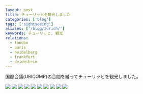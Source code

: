 ```yaml
---
layout: post
title: チューリッヒを観光しました
categories: ['blog']
tags: ['sightseeing']
aliases: ['/blog/zurich/']
keywords: チューリッヒ, 観光
relations:
  - london
  - paris
  - heidelberg
  - frankfurt
  - deidesheim
---
```


国際会議(UBICOMP)の合間を縫ってチューリッヒを観光しました。

<img src="/img/blog_IMGP0863.jpg" class="image-on-frame image-fade">

<img src="/img/blog_IMGP0096.jpg" class="image-on-frame image-fade">

<img src="/img/blog_IMG_0334.jpg" class="image-on-frame image-fade">

<img src="/img/blog_IMGP0589.jpg" class="image-on-frame image-fade">

<img src="/img/blog_IMG_0340.jpg" class="image-on-frame image-fade">

<img src="/img/blog_IMGP0788.jpg" class="image-on-frame image-fade">

<img src="/img/blog_IMG_0230.jpg" class="image-on-frame image-fade">

<img src="/img/blog_IMGP0521.jpg" class="image-on-frame image-fade">

<img src="/img/blog_IMGP0720.jpg" class="image-on-frame image-fade">

<img src="/img/blog_IMGP0842.jpg" class="image-on-frame image-fade">
